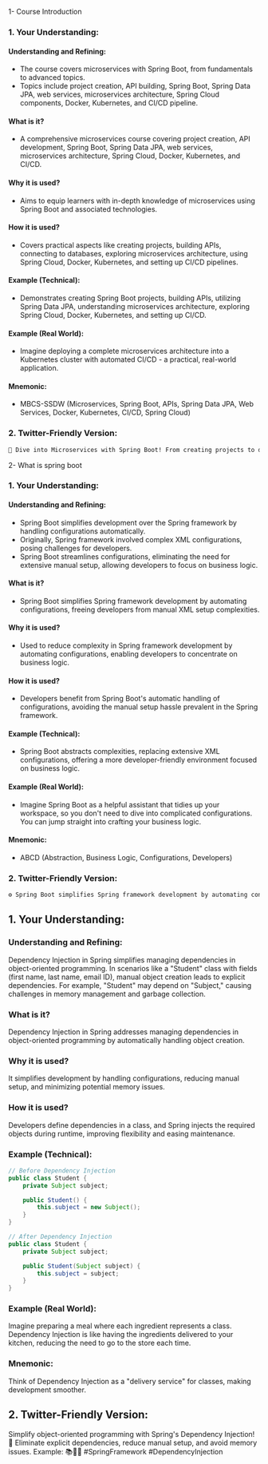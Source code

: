 1- Course Introduction


### 1. **Your Understanding:**

#### Understanding and Refining:
- The course covers microservices with Spring Boot, from fundamentals to advanced topics.
- Topics include project creation, API building, Spring Boot, Spring Data JPA, web services, microservices architecture, Spring Cloud components, Docker, Kubernetes, and CI/CD pipeline.

#### What is it?
- A comprehensive microservices course covering project creation, API development, Spring Boot, Spring Data JPA, web services, microservices architecture, Spring Cloud, Docker, Kubernetes, and CI/CD.

#### Why it is used?
- Aims to equip learners with in-depth knowledge of microservices using Spring Boot and associated technologies.

#### How it is used?
- Covers practical aspects like creating projects, building APIs, connecting to databases, exploring microservices architecture, using Spring Cloud, Docker, Kubernetes, and setting up CI/CD pipelines.

#### Example (Technical):
- Demonstrates creating Spring Boot projects, building APIs, utilizing Spring Data JPA, understanding microservices architecture, exploring Spring Cloud, Docker, Kubernetes, and setting up CI/CD.

#### Example (Real World):
- Imagine deploying a complete microservices architecture into a Kubernetes cluster with automated CI/CD - a practical, real-world application.

#### Mnemonic:
- MBCS-SSDW (Microservices, Spring Boot, APIs, Spring Data JPA, Web Services, Docker, Kubernetes, CI/CD, Spring Cloud)
  
### 2. **Twitter-Friendly Version:**
```markdown
🚀 Dive into Microservices with Spring Boot! From creating projects to deploying on Kubernetes with CI/CD automation. 🌐 Explore Spring Boot, APIs, Spring Data JPA, Docker, Kubernetes, and more. A real-world, hands-on journey! #Microservices #SpringBoot #TechEd
```





2- What is spring boot

### 1. **Your Understanding:**

#### Understanding and Refining:
- Spring Boot simplifies development over the Spring framework by handling configurations automatically.
- Originally, Spring framework involved complex XML configurations, posing challenges for developers.
- Spring Boot streamlines configurations, eliminating the need for extensive manual setup, allowing developers to focus on business logic.

#### What is it?
- Spring Boot simplifies Spring framework development by automating configurations, freeing developers from manual XML setup complexities.

#### Why it is used?
- Used to reduce complexity in Spring framework development by automating configurations, enabling developers to concentrate on business logic.

#### How it is used?
- Developers benefit from Spring Boot's automatic handling of configurations, avoiding the manual setup hassle prevalent in the Spring framework.

#### Example (Technical):
- Spring Boot abstracts complexities, replacing extensive XML configurations, offering a more developer-friendly environment focused on business logic.

#### Example (Real World):
- Imagine Spring Boot as a helpful assistant that tidies up your workspace, so you don't need to dive into complicated configurations. You can jump straight into crafting your business logic.

#### Mnemonic:
- ABCD (Abstraction, Business Logic, Configurations, Developers)

### 2. **Twitter-Friendly Version:**
```markdown
⚙️ Spring Boot simplifies Spring framework development by automating configurations. Forget XML complexities and jump into crafting your business logic. 🚀 #SpringBoot #DevLife
```





## 1. Your Understanding:

### Understanding and Refining:
Dependency Injection in Spring simplifies managing dependencies in object-oriented programming. In scenarios like a "Student" class with fields (first name, last name, email ID), manual object creation leads to explicit dependencies. For example, "Student" may depend on "Subject," causing challenges in memory management and garbage collection.

### What is it?
Dependency Injection in Spring addresses managing dependencies in object-oriented programming by automatically handling object creation.

### Why it is used?
It simplifies development by handling configurations, reducing manual setup, and minimizing potential memory issues.

### How it is used?
Developers define dependencies in a class, and Spring injects the required objects during runtime, improving flexibility and easing maintenance.

### Example (Technical):
```java
// Before Dependency Injection
public class Student {
    private Subject subject;

    public Student() {
        this.subject = new Subject();
    }
}

// After Dependency Injection
public class Student {
    private Subject subject;

    public Student(Subject subject) {
        this.subject = subject;
    }
}
```

### Example (Real World):
Imagine preparing a meal where each ingredient represents a class. Dependency Injection is like having the ingredients delivered to your kitchen, reducing the need to go to the store each time.

### Mnemonic:
Think of Dependency Injection as a "delivery service" for classes, making development smoother.

## 2. Twitter-Friendly Version:

Simplify object-oriented programming with Spring's Dependency Injection! 🚀 Eliminate explicit dependencies, reduce manual setup, and avoid memory issues. Example: 📚👩‍🎓 #SpringFramework #DependencyInjection